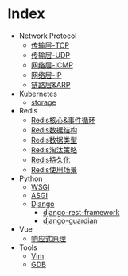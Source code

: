 # Index

- Network Protocol
  - [传输层-TCP](protocol/TCP.md)
  - [传输层-UDP](protocol/UDP.md)
  - [网络层-ICMP](protocol/ICMP.md)
  - [网络层-IP](protocol/IP.md)
  - [链路层&ARP](protocol/link.md)
- Kubernetes
  - [storage](kubernetes/storage)
- Redis
  - [Redis核心&事件循环](redis/redis-core.md)
  - [Redis数据结构](redis/redis-data-structure.md)
  - [Redis数据类型](redis/redis-data-type.md)
  - [Redis淘汰策略](redis/redis-eviction.md)
  - [Redis持久化](redis/redis-persistence.md)
  - [Redis使用场景](redis/redis-usage-scenario.md)
- Python
  - [WSGI](python/WSGI.md)
  - [ASGI](python/ASGI.md)
  - [Django](python/django/django.md)
    - [django-rest-framework](python/django/drf.md)
    - [django-guardian](python/django/django-guardian.md)
- Vue
  - [响应式原理](vue/reactivity.js)
- Tools
  - [Vim](tools/vim.md)
  - [GDB](tools/gdb.md)
